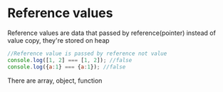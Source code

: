 # Reference values

Reference values are data that passed by reference(pointer) instead of value copy, they're stored on heap

```js
//Reference value is passed by reference not value
console.log([1, 2] === [1, 2]); //false
console.log({a:1} === {a:1}); //false
```

There are
array, object, function
